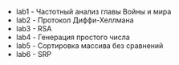 * lab1 - Частотный анализ главы Войны и мира
* lab2 - Протокол Диффи-Хеллмана
* lab3 - RSA
* lab4 - Генерация простого числа
* lab5 - Сортировка массива без сравнений
* lab6 - SRP